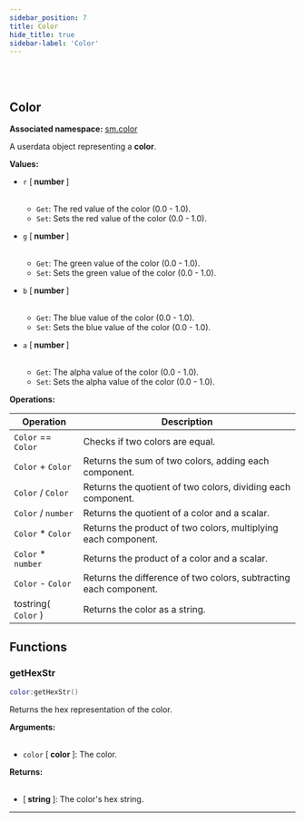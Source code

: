 ```yaml
---
sidebar_position: 7
title: Color
hide_title: true
sidebar-label: 'Color'
---
```


<br></br>

## Color

**Associated namespace:** [sm.color](/docs/Game-Script-Environment/Static-Functions/sm.color)

A userdata object representing a <strong>color</strong>.

<strong>Values:</strong>

- <code>r</code> [<strong> number </strong>] <br></br>

	- <code>Get</code>: The red value of the color (0.0 - 1.0).
	- <code>Set</code>: Sets the red value of the color (0.0 - 1.0).


- <code>g</code> [<strong> number </strong>] <br></br>

	- <code>Get</code>: The green value of the color (0.0 - 1.0).
	- <code>Set</code>: Sets the green value of the color (0.0 - 1.0).


- <code>b</code> [<strong> number </strong>] <br></br>

	- <code>Get</code>: The blue value of the color (0.0 - 1.0).
	- <code>Set</code>: Sets the blue value of the color (0.0 - 1.0).


- <code>a</code> [<strong> number </strong>] <br></br>

	- <code>Get</code>: The alpha value of the color (0.0 - 1.0).
	- <code>Set</code>: Sets the alpha value of the color (0.0 - 1.0).


<strong>Operations:</strong>

| Operation   | Description |
| ----------- | ----------- |
| <code>Color</code> == <code>Color</code> | Checks if two colors are equal. |
| <code>Color</code> + <code>Color</code> | Returns the sum of two colors, adding each component. |
| <code>Color</code> / <code>Color</code> | Returns the quotient of two colors, dividing each component. |
| <code>Color</code> / <code>number</code> | Returns the quotient of a color and a scalar. |
| <code>Color</code> * <code>Color</code> | Returns the product of two colors, multiplying each component. |
| <code>Color</code> * <code>number</code> | Returns the product of a color and a scalar. |
| <code>Color</code> - <code>Color</code> | Returns the difference of two colors, subtracting each component. |
| tostring( <code>Color</code> ) | Returns the color as a string. |

## Functions

### getHexStr

```lua
color:getHexStr()
```

Returns the hex representation of the color.

<strong>Arguments:</strong> <br></br>

- <code>color</code> [<strong> color </strong>]: The color.

<strong>Returns:</strong> <br></br>

- [<strong> string </strong>]: The color's hex string.

---

